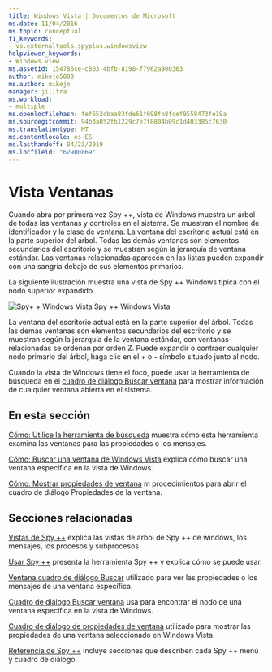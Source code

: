 ```yaml
---
title: Windows Vista | Documentos de Microsoft
ms.date: 11/04/2016
ms.topic: conceptual
f1_keywords:
- vs.externaltools.spyplus.windowsview
helpviewer_keywords:
- Windows view
ms.assetid: 154786ce-c803-4bfb-8198-f7962a900363
author: mikejo5000
ms.author: mikejo
manager: jillfra
ms.workload:
- multiple
ms.openlocfilehash: fef652cbaa83fde61f098fb8fcef9558473fe19a
ms.sourcegitcommit: 94b3a052fb1229c7e7f8804b09c1d403385c7630
ms.translationtype: MT
ms.contentlocale: es-ES
ms.lasthandoff: 04/23/2019
ms.locfileid: "62900869"
---
```

# <a name="windows-view"></a>Vista Ventanas
Cuando abra por primera vez Spy ++, vista de Windows muestra un árbol de todas las ventanas y controles en el sistema. Se muestran el nombre de identificador y la clase de ventana. La ventana del escritorio actual está en la parte superior del árbol. Todas las demás ventanas son elementos secundarios del escritorio y se muestran según la jerarquía de ventana estándar. Las ventanas relacionadas aparecen en las listas pueden expandir con una sangría debajo de sus elementos primarios.

 La siguiente ilustración muestra una vista de Spy ++ Windows típica con el nodo superior expandido.

 ![Spy&#43; &#43; Windows Vista](../debugger/media/spy--_windowsview.png "Spy ++ _WindowsView") Spy ++ Windows Vista

 La ventana del escritorio actual está en la parte superior del árbol. Todas las demás ventanas son elementos secundarios del escritorio y se muestran según la jerarquía de la ventana estándar, con ventanas relacionadas se ordenan por orden Z. Puede expandir o contraer cualquier nodo primario del árbol, haga clic en el + o - símbolo situado junto al nodo.

 Cuando la vista de Windows tiene el foco, puede usar la herramienta de búsqueda en el [cuadro de diálogo Buscar ventana](../debugger/window-search-dialog-box.md) para mostrar información de cualquier ventana abierta en el sistema.

## <a name="in-this-section"></a>En esta sección
 [Cómo: Utilice la herramienta de búsqueda](../debugger/how-to-use-the-finder-tool.md) muestra cómo esta herramienta examina las ventanas para las propiedades o los mensajes.

 [Cómo: Buscar una ventana de Windows Vista](../debugger/how-to-search-for-a-window-in-windows-view.md) explica cómo buscar una ventana específica en la vista de Windows.

 [Cómo: Mostrar propiedades de ventana](../debugger/how-to-display-window-properties.md) m procedimientos para abrir el cuadro de diálogo Propiedades de la ventana.

## <a name="related-sections"></a>Secciones relacionadas
 [Vistas de Spy ++](../debugger/spy-increment-views.md) explica las vistas de árbol de Spy ++ de windows, los mensajes, los procesos y subprocesos.

 [Usar Spy ++](../debugger/using-spy-increment.md) presenta la herramienta Spy ++ y explica cómo se puede usar.

 [Ventana cuadro de diálogo Buscar](../debugger/find-window-dialog-box.md) utilizado para ver las propiedades o los mensajes de una ventana específica.

 [Cuadro de diálogo Buscar ventana](../debugger/window-search-dialog-box.md) usa para encontrar el nodo de una ventana específica en la vista de Windows.

 [Cuadro de diálogo de propiedades de ventana](../debugger/window-properties-dialog-box.md) utilizado para mostrar las propiedades de una ventana seleccionado en Windows Vista.

 [Referencia de Spy ++](../debugger/spy-increment-reference.md) incluye secciones que describen cada Spy ++ menú y cuadro de diálogo.